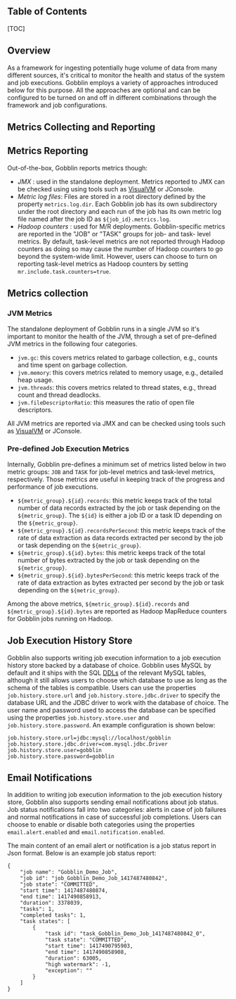Table of Contents
-------------------

[TOC]

Overview
--------------------
As a framework for ingesting potentially huge volume of data from many different sources, it's critical to monitor the health and status of the system and job executions. Gobblin employs a variety of approaches introduced below for this purpose. All the approaches are optional and can be configured to be turned on and off in different combinations through the framework and job configurations. 

Metrics Collecting and Reporting
--------------------

## Metrics Reporting

Out-of-the-box, Gobblin reports metrics though:

* _JMX_ : used in the standalone deployment. Metrics reported to JMX can be checked using using tools such as [VisualVM](http://visualvm.java.net/) or JConsole. 
* _Metric log files_: Files are stored in a root directory defined by the property `metrics.log.dir`. Each Gobblin job has its own subdirectory under the root directory and each run of the job has its own metric log file named after the job ID as `${job_id}.metrics.log`.
* _Hadoop counters_ : used for M/R deployments. Gobblin-specific metrics are reported in the "JOB" or "TASK" groups for job- and task- level metrics. By default, task-level metrics are not reported through Hadoop counters as doing so may cause the number of Hadoop counters to go beyond the system-wide limit. However, users can choose to turn on reporting task-level metrics as Hadoop counters by setting `mr.include.task.counters=true`. 


## Metrics collection
### JVM Metrics
The standalone deployment of Gobblin runs in a single JVM so it's important to monitor the health of the JVM, through a set of pre-defined JVM metrics in the following four categories. 

* `jvm.gc`: this covers metrics related to garbage collection, e.g., counts and time spent on garbage collection.
* `jvm.memory`: this covers metrics related to memory usage, e.g., detailed heap usage.  
* `jvm.threads`: this covers metrics related to thread states, e.g., thread count and thread deadlocks.
* `jvm.fileDescriptorRatio`: this measures the ratio of open file descriptors.

All JVM metrics are reported via JMX and can be checked using tools such as [VisualVM](http://visualvm.java.net/) or JConsole. 

### Pre-defined Job Execution Metrics
Internally, Gobblin pre-defines a minimum set of metrics listed below in two metric groups: `JOB` and `TASK` for job-level metrics and task-level metrics, respectively. Those metrics are useful in keeping track of the progress and performance of job executions.

* `${metric_group}.${id}.records`: this metric keeps track of the total number of data records extracted by the job or task depending on the `${metric_group}`. The `${id}` is either a job ID or a task ID depending on the `${metric_group}`. 
* `${metric_group}.${id}.recordsPerSecond`: this metric keeps track of the rate of data extraction as data records extracted per second by the job or task depending on the `${metric_group}`.
* `${metric_group}.${id}.bytes`: this metric keeps track of the total number of bytes extracted by the job or task depending on the `${metric_group}`.
* `${metric_group}.${id}.bytesPerSecond`: this metric keeps track of the rate of data extraction as bytes extracted per second by the job or task depending on the `${metric_group}`.

Among the above metrics, `${metric_group}.${id}.records` and `${metric_group}.${id}.bytes` are reported as Hadoop MapReduce counters for Gobblin jobs running on Hadoop.

Job Execution History Store
--------------------
Gobblin also supports writing job execution information to a job execution history store backed by a database of choice. Gobblin uses MySQL by default and it ships with the SQL [DDLs](https://github.com/apache/gobblin/tree/master/gobblin-metastore/src/main/resources/db/migration) of the relevant MySQL tables, although  it still allows users to choose which database to use as long as the schema of the tables is compatible. Users can use the properties `job.history.store.url` and `job.history.store.jdbc.driver` to specify the database URL and the JDBC driver to work with the database of choice. The user name and password used to access the database can be specified using the properties `job.history.store.user` and `job.history.store.password`. An example configuration is shown below:

```
job.history.store.url=jdbc:mysql://localhost/gobblin
job.history.store.jdbc.driver=com.mysql.jdbc.Driver
job.history.store.user=gobblin
job.history.store.password=gobblin
``` 

Email Notifications 
--------------------
In addition to writing job execution information to the job execution history store, Gobblin also supports sending email notifications about job status. Job status notifications fall into two categories: alerts in case of job failures and normal notifications in case of successful job completions. Users can choose to enable or disable both categories using the properties `email.alert.enabled` and `email.notification.enabled`. 

The main content of an email alert or notification is a job status report in Json format. Below is an example job status report:

```
{
	"job name": "Gobblin_Demo_Job",
	"job id": "job_Gobblin_Demo_Job_1417487480842",
	"job state": "COMMITTED",
	"start time": 1417487480874,
	"end time": 1417490858913,
	"duration": 3378039,
	"tasks": 1,
	"completed tasks": 1,
	"task states": [
		{
			"task id": "task_Gobblin_Demo_Job_1417487480842_0",
			"task state": "COMMITTED",
			"start time": 1417490795903,
			"end time": 1417490858908,
			"duration": 63005,
			"high watermark": -1,
			"exception": ""
		}
	]
}
``` 
